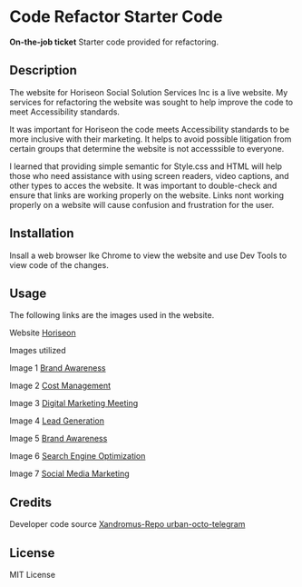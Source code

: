 # Code Refactor Starter Code
**On-the-job ticket** Starter code provided for refactoring.

## Description

The website for Horiseon Social Solution Services Inc is a live website. My services for refactoring the website was sought to help improve the code to meet Accessibility standards. 

It was important for Horiseon the code meets Accessibility standards to be more inclusive with their marketing. It helps to avoid possible litigation from certain groups that determine the website is not accesssible to everyone.

I learned that providing simple semantic for Style.css and HTML will help those who need assistance with using screen readers, video captions, and other types to acces the website. It was important to double-check and ensure that links are working properly on the website. Links nont working properly on a website will cause confusion and frustration for the user.


## Installation

Insall a web browser lke Chrome to view the website and use Dev Tools to view code of the changes.

## Usage

The following links are the images used in the website.

Website
<a href="https://itsmarpon.github.io/horiseon-refactor/">Horiseon</a>


Images utilized

Image 1
    <a href="./assets/images/brand-awareness.png">Brand Awareness</a>

Image 2
    <a href="./assets/images/cost-management.png">Cost Management</a>

Image 3
    <a href="./assets/images/digital-marketing-meeting.jpg">Digital Marketing Meeting</a>
    
Image 4
<a href="./assets/images/lead-generation.png">Lead Generation</a>
    
Image 5
<a href="./assets/images/online-reputation-management.jpg">Brand Awareness</a>

Image 6
<a href="./assets/images/search-engine-optimization.jpg">Search Engine Optimization</a>

Image 7
<a href="./assets/images/social-media-marketing.jpg">Social Media Marketing</a>

## Credits

Developer code source
<a href="https://github.com/coding-boot-camp/urban-octo-telegram"> Xandromus-Repo urban-octo-telegram</a>


## License
MIT License
